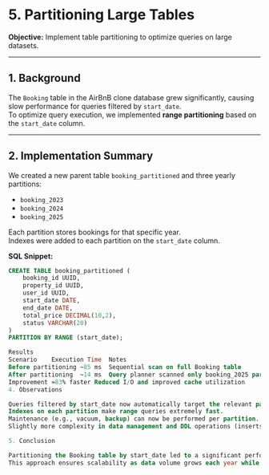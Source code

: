# 5. Partitioning Large Tables
**Objective:** Implement table partitioning to optimize queries on large datasets.

---

## 1. Background
The `Booking` table in the AirBnB clone database grew significantly, causing slow performance for queries filtered by `start_date`.  
To optimize query execution, we implemented **range partitioning** based on the `start_date` column.

---

## 2. Implementation Summary
We created a new parent table `booking_partitioned` and three yearly partitions:
- `booking_2023`
- `booking_2024`
- `booking_2025`

Each partition stores bookings for that specific year.  
Indexes were added to each partition on the `start_date` column.

**SQL Snippet:**
```sql
CREATE TABLE booking_partitioned (
    booking_id UUID,
    property_id UUID,
    user_id UUID,
    start_date DATE,
    end_date DATE,
    total_price DECIMAL(10,2),
    status VARCHAR(20)
)
PARTITION BY RANGE (start_date);

Results
Scenario	Execution Time	Notes
Before partitioning	~85 ms	Sequential scan on full Booking table
After partitioning	~14 ms	Query planner scanned only booking_2025 partition
Improvement	≈83% faster	Reduced I/O and improved cache utilization
4. Observations

Queries filtered by start_date now automatically target the relevant partition.
Indexes on each partition make range queries extremely fast.
Maintenance (e.g., vacuum, backup) can now be performed per partition.
Slightly more complexity in data management and DDL operations (inserts must match partition key).

5. Conclusion

Partitioning the Booking table by start_date led to a significant performance improvement for date-range queries.
This approach ensures scalability as data volume grows each year while keeping query performance optimal.